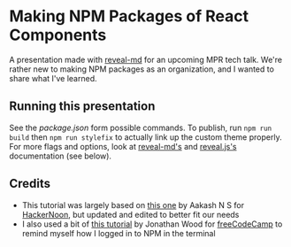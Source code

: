# Making NPM Packages of React Components

A presentation made with [reveal-md](https://github.com/webpro/reveal-md) for an upcoming MPR tech talk. We're rather new to making NPM packages as an organization, and I wanted to share what I've learned.

## Running this presentation

See the *package.json* form possible commands. To publish, run `npm run build` then `npm run stylefix` to actually link up the custom theme properly. For more flags and options, look at [reveal-md's]([reveal-md](https://github.com/webpro/reveal-md)) and [reveal.js's](https://github.com/hakimel/reveal.js/) documentation (see below).

## Credits

* This tutorial was largely based on [this one](https://hackernoon.com/creating-a-library-of-react-components-using-create-react-app-without-ejecting-d182df690c6b) by Aakash N S for [HackerNoon](https://hackernoon.com/), but updated and edited to better fit our needs
* I also used a bit of [this tutorial](https://medium.freecodecamp.org/how-to-make-a-beautiful-tiny-npm-package-and-publish-it-2881d4307f78) by Jonathan Wood for [freeCodeCamp](https://medium.freecodecamp.org/) to remind myself how I logged in to NPM in the terminal